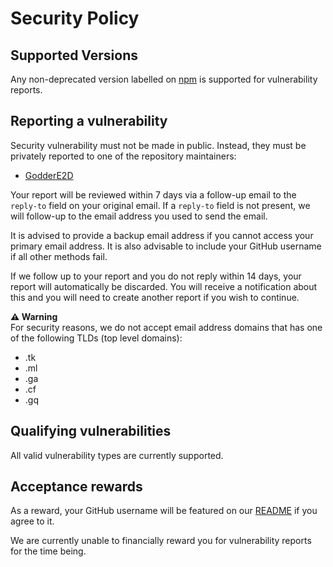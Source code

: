 # Security Policy

## Supported Versions

Any non-deprecated version labelled on [npm](https://npmjs.com/package/quickpostgres) is supported for vulnerability reports.

## Reporting a vulnerability

Security vulnerability must not be made in public. Instead, they must be privately reported to one of the repository maintainers:

- [GodderE2D](main@godder.xyz)

Your report will be reviewed within 7 days via a follow-up email to the `reply-to` field on your original email.
If a `reply-to` field is not present, we will follow-up to the email address you used to send the email.

It is advised to provide a backup email address if you cannot access your primary email address.
It is also advisable to include your GitHub username if all other methods fail.

If we follow up to your report and you do not reply within 14 days, your report will automatically be discarded.
You will receive a notification about this and you will need to create another report if you wish to continue.

**⚠ Warning**  
For security reasons, we do not accept email address domains that has one of the following TLDs (top level domains):

- .tk
- .ml
- .ga
- .cf
- .gq

## Qualifying vulnerabilities

All valid vulnerability types are currently supported.

## Acceptance rewards

As a reward, your GitHub username will be featured on our [README](https://github.com/GodderE2D/quickpostgres/blob/main/README.md) if you agree to it.

We are currently unable to financially reward you for vulnerability reports for the time being.
